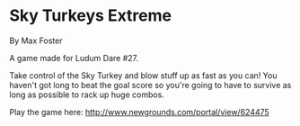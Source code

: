 Sky Turkeys Extreme
===================
By Max Foster

A game made for Ludum Dare #27.

Take control of the Sky Turkey and blow stuff up as fast as you can! You haven't got long to beat the goal score so you're going to have to survive as long as possible to rack up huge combos. 

Play the game here: http://www.newgrounds.com/portal/view/624475
